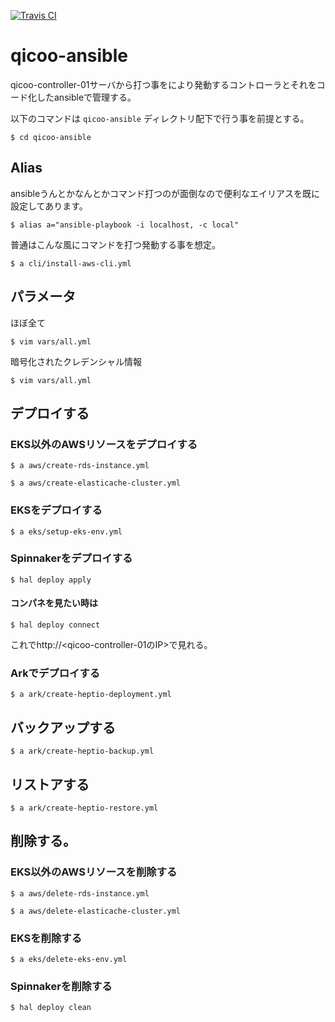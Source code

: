 [![Travis CI](https://travis-ci.org/cndjp/qicoo-ansible.svg?branch=master)](https://travis-ci.org/cndjp/qicoo-ansible)

# qicoo-ansible
qicoo-controller-01サーバから打つ事をにより発動するコントローラとそれをコード化したansibleで管理する。

以下のコマンドは `qicoo-ansible` ディレクトリ配下で行う事を前提とする。

```
$ cd qicoo-ansible
```

## Alias
ansibleうんとかなんとかコマンド打つのが面倒なので便利なエイリアスを既に設定してあります。

```
$ alias a="ansible-playbook -i localhost, -c local"
```

普通はこんな風にコマンドを打つ発動する事を想定。

```
$ a cli/install-aws-cli.yml
```

## パラメータ

ほぼ全て
```
$ vim vars/all.yml
```

暗号化されたクレデンシャル情報
```
$ vim vars/all.yml
```

## デプロイする

### EKS以外のAWSリソースをデプロイする


```
$ a aws/create-rds-instance.yml
```

```
$ a aws/create-elasticache-cluster.yml
```

### EKSをデプロイする

```
$ a eks/setup-eks-env.yml
```

### Spinnakerをデプロイする

```
$ hal deploy apply
```

#### コンパネを見たい時は

```
$ hal deploy connect
```

これでhttp://<qicoo-controller-01のIP>で見れる。

### Arkでデプロイする

```
$ a ark/create-heptio-deployment.yml
```

## バックアップする

```
$ a ark/create-heptio-backup.yml
```

## リストアする

```
$ a ark/create-heptio-restore.yml
```

## 削除する。

### EKS以外のAWSリソースを削除する

```
$ a aws/delete-rds-instance.yml
```

```
$ a aws/delete-elasticache-cluster.yml
```

### EKSを削除する

```
$ a eks/delete-eks-env.yml
```

### Spinnakerを削除する

```
$ hal deploy clean
```
